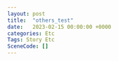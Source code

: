 ```yaml
---
layout: post
title:  "others_test"
date:   2023-02-15 00:00:00 +0000
categories: Etc
Tags: Story Etc
SceneCode: []
---
```

